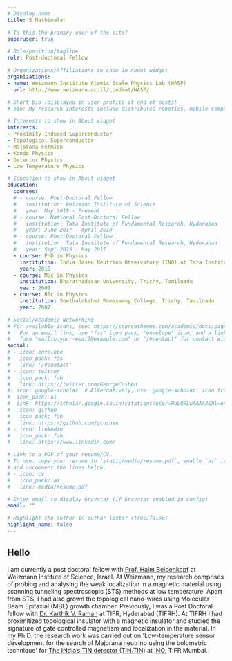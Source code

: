 ```yaml
---
# Display name
title: S Mathimalar

# Is this the primary user of the site?
superuser: true

# Role/position/tagline
role: Post-doctoral Fellow

# Organizations/Affiliations to show in About widget
organizations:
- name: Weizmann Institute Atomic Scale Physics Lab (WASP)
  url: http://www.weizmann.ac.il/condmat/WASP/

# Short bio (displayed in user profile at end of posts)
# bio: My research interests include distributed robotics, mobile computing and programmable matter.

# Interests to show in About widget
interests:
- Proximity Induced Superconductor
- Topological Superconductor
- Majorana Fermion
- Kondo Physics
- Detector Physics
- Low Temperature Physics

# Education to show in About widget
education:
  courses:
  # - course: Post-Doctoral Fellow
  #   institution: Weizmann Institute of Science
  #   year: May 2019 - Present
  # - course: National Post-Doctoral Fellow
  #   institution: Tata Institute of Fundamental Research, Hyderabad
  #   year: June 2017 - April 2019
  # - course: Post-Doctoral Fellow
  #   institution: Tata Institute of Fundamental Research, Hyderabad
  #   year: Sept 2015 - May 2017
  - course: PhD in Physics
    institution: India-Based Neutrino Observatory (INO) at Tata Institute of Fundamental Research, Mumbai
    year: 2015
  - course: MSc in Physics
    institution: Bharathidasan University, Trichy, Tamilnadu
    year: 2009
  - course: BSc in Physics
    institution: Seethalakshmi Ramaswamy College, Trichy, Tamilnadu
    year: 2007

# Social/Academic Networking
# For available icons, see: https://sourcethemes.com/academic/docs/page-builder/#icons
#   For an email link, use "fas" icon pack, "envelope" icon, and a link in the
#   form "mailto:your-email@example.com" or "/#contact" for contact widget.
social:
# - icon: envelope
#   icon_pack: fas
#   link: '/#contact'
# - icon: twitter
#   icon_pack: fab
#   link: https://twitter.com/GeorgeCushen
#- icon: google-scholar  # Alternatively, use `google-scholar` icon from `ai` icon pack
#  icon_pack: ai
#  link: https://scholar.google.co.in/citations?user=PaVORLwAAAAJ&hl=en
# - icon: github
#   icon_pack: fab
#   link: https://github.com/gcushen
# - icon: linkedin
#   icon_pack: fab
#   link: https://www.linkedin.com/

# Link to a PDF of your resume/CV.
# To use: copy your resume to `static/media/resume.pdf`, enable `ai` icons in `params.toml`, 
# and uncomment the lines below.
# - icon: cv
#   icon_pack: ai
#   link: media/resume.pdf

# Enter email to display Gravatar (if Gravatar enabled in Config)
email: ""

# Highlight the author in author lists? (true/false)
highlight_name: false
---
```


<h2>Hello</h2>

I am currently a post doctoral fellow with [Prof. Haim Beidenkopf](http://www.weizmann.ac.il/condmat/WASP/home) at Weizmann Institute of Science, Israel. At Weizmann, my research comprises of probing and analysing the weak localization in a magnetic material using scanning tunneling spectroscopic (STS) methods at low temperature. Apart from STS, I had also grown the topological nano-wires using Molecular Beam Epitaxial (MBE) growth chamber. Previously, I was a Post Doctoral fellow with [Dr. Karthik V. Raman](https://www.tifrh.res.in/~raman/index.php/people/) at TIFR, Hyderabad (TIFRH). At TIFRH I had proximitized topological insulator with a magnetic insulator and studied the signature of gate controlled magnetism and localization in the material. In my Ph.D. the research work was carried out on 'Low-temperature sensor development for the search of Majorana neutrino using the bolometric technique' for [The INdia’s TIN detector (TIN.TIN)](http://www.tifr.res.in/~tin.tin/) at [INO](http://www.ino.tifr.res.in/ino/), TIFR Mumbai.


<style>
#featured .card-simple .article-title, 
#featured .media.stream-item .article-title {
    font-size: 1rem; 
    font-weight: 300;
}
</style>